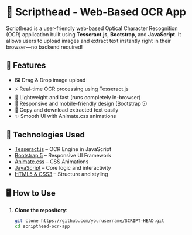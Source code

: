 # 📄 Scripthead - Web-Based OCR App

Scripthead is a user-friendly web-based Optical Character Recognition (OCR) application built using **Tesseract.js**, **Bootstrap**, and **JavaScript**. It allows users to upload images and extract text instantly right in their browser—no backend required!

## 🚀 Features

- 🖼️ Drag & Drop image upload
- ⚡ Real-time OCR processing using Tesseract.js
- 🧠 Lightweight and fast (runs completely in-browser)
- 📱 Responsive and mobile-friendly design (Bootstrap 5)
- 🧾 Copy and download extracted text easily
- ✨ Smooth UI with Animate.css animations

## 🔧 Technologies Used

- [Tesseract.js](https://github.com/naptha/tesseract.js) – OCR Engine in JavaScript
- [Bootstrap 5](https://getbootstrap.com/) – Responsive UI Framework
- [Animate.css](https://animate.style/) – CSS Animations
- [JavaScript](https://developer.mozilla.org/en-US/docs/Web/JavaScript) – Core logic and interactivity
- [HTML5 & CSS3](https://developer.mozilla.org/en-US/docs/Web/Guide/HTML/HTML5) – Structure and styling

## 🖥️ How to Use

1. **Clone the repository**:
   ```bash
   git clone https://github.com/yourusername/SCRIPT-HEAD.git
   cd scripthead-ocr-app
